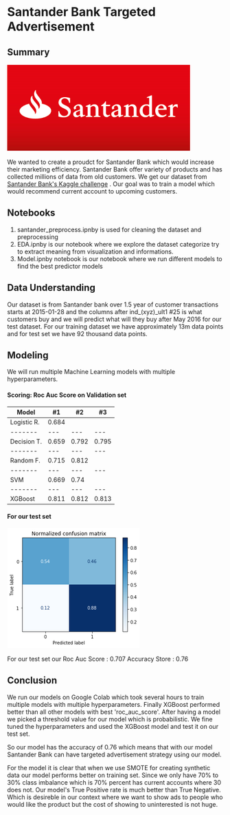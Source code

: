 # Santander Bank Targeted Advertisement

## Summary

![Santander Bank](./front_page.png)

We wanted to create a proudct for Santander Bank which would increase their marketing efficiency. Santander Bank offer variety of products and has collected millions of data from old customers. We get our dataset from [Santander Bank's Kaggle challenge](https://www.kaggle.com/c/santander-product-recommendation) . Our goal was to train a model which would recommend current account to upcoming customers.

## Notebooks

1. santander_preprocess.ipnby is used for cleaning the dataset and preprocessing
2. EDA.ipnby is our notebook where we explore the dataset categorize try to extract meaning from visualization and informations.
3. Model.ipnby notebook is our notebook where we run different models to find the best predictor models


## Data Understanding

Our dataset is from Santander bank over 1.5 year of customer transactions starts at 2015-01-28 and the columns after ind_(xyz)_ult1 #25 is what customers buy and we will predict what will they buy after May 2016 for our test dataset. For our training dataset we have approximately 13m data points  and for test set we have 92 thousand data points.

## Modeling

We will run multiple Machine Learning models with multiple hyperparameters.

#### Scoring: Roc Auc Score on Validation set

|    Model   | #1    | #2    | #3
|   -------  | ---   | ---   | ---
| Logistic R.| 0.684 |       |
|   -------  | ---   | ---   | ---
| Decision T.| 0.659 | 0.792 | 0.795
|   -------  | ---   | ---   | ---
|  Random F. | 0.715 | 0.812 |
|   -------  | ---   | ---   | ---
|     SVM    | 0.669 | 0.74  |
|   -------  | ---   | ---   | ---
|   XGBoost  | 0.811 | 0.812 | 0.813

#### For our test set

![Confusion Matrix](./images/image.png)


For our test set our 
Roc Auc Score : 0.707
Accuracy Store : 0.76


## Conclusion

We run our models on Google Colab which took several hours to train multiple models with multiple hyperparameters. Finally XGBoost performed better than all other models with best 'roc_auc_score'. After having a model we picked a threshold value for our model which is probabilistic. We fine tuned the hyperparameters and used the XGBoost model and test it on our test set.

So our model has the accuracy of 0.76 which means that with our model Santander Bank can have targeted advertisement strategy using our model.

For the model it is clear that when we use SMOTE for creating synthetic data our model performs better on training set. Since we only have 70% to 30% class imbalance which is 70% percent has current accounts where 30 does not. Our model's True Positive rate is much better than True Negative. Which is desireble in our context where we want to show ads to people who would like the product but the cost of showing to uninterested is not huge. 

